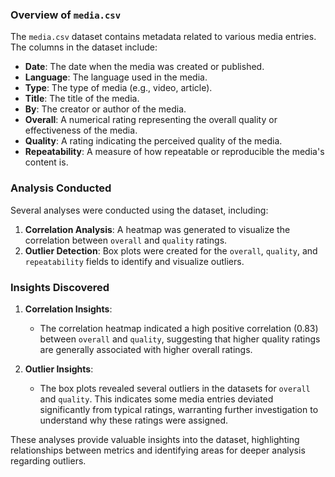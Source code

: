 ### Overview of `media.csv`

The `media.csv` dataset contains metadata related to various media entries. The columns in the dataset include:

- **Date**: The date when the media was created or published.
- **Language**: The language used in the media.
- **Type**: The type of media (e.g., video, article).
- **Title**: The title of the media.
- **By**: The creator or author of the media.
- **Overall**: A numerical rating representing the overall quality or effectiveness of the media.
- **Quality**: A rating indicating the perceived quality of the media.
- **Repeatability**: A measure of how repeatable or reproducible the media's content is.

### Analysis Conducted

Several analyses were conducted using the dataset, including:

1. **Correlation Analysis**: A heatmap was generated to visualize the correlation between `overall` and `quality` ratings.
2. **Outlier Detection**: Box plots were created for the `overall`, `quality`, and `repeatability` fields to identify and visualize outliers.

### Insights Discovered

1. **Correlation Insights**:
   - The correlation heatmap indicated a high positive correlation (0.83) between `overall` and `quality`, suggesting that higher quality ratings are generally associated with higher overall ratings.

2. **Outlier Insights**:
   - The box plots revealed several outliers in the datasets for `overall` and `quality`. This indicates some media entries deviated significantly from typical ratings, warranting further investigation to understand why these ratings were assigned.

These analyses provide valuable insights into the dataset, highlighting relationships between metrics and identifying areas for deeper analysis regarding outliers.